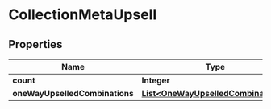 

# CollectionMetaUpsell


## Properties

| Name | Type | Description | Notes |
|------------ | ------------- | ------------- | -------------|
|**count** | **Integer** |  |  [optional] |
|**oneWayUpselledCombinations** | [**List&lt;OneWayUpselledCombinations&gt;**](OneWayUpselledCombinations.md) |  |  [optional] |



